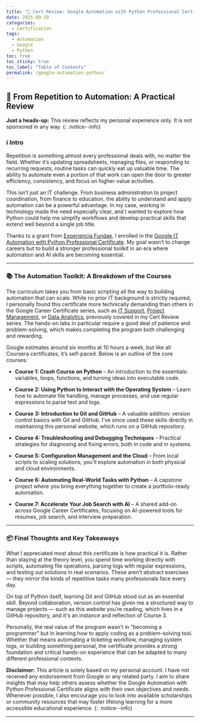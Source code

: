 ```yaml
---
title: "🏅 Cert Review: Google Automation with Python Professional Certificate"
date: 2025-09-29
categories:
  - Certification
tags:
  - Automation
  - Google
  - Python
toc: true
toc_sticky: true
toc_label: "Table of Contents"
permalink: /google-automation-python/
---
```


## 🤖 From Repetition to Automation: A Practical Review

**Just a heads-up:** This review reflects my personal experience only. It is not sponsored in any way.
{: .notice--info}

### ℹ️ Intro

Repetition is something almost every professional deals with, no matter the field. Whether it’s updating spreadsheets, managing files, or responding to recurring requests, routine tasks can quickly eat up valuable time. The ability to automate even a portion of that work can open the door to greater efficiency, consistency, and focus on higher-value activities.  

This isn’t just an IT challenge. From business administration to project coordination, from finance to education, the ability to understand and apply automation can be a powerful advantage. In my case, working in technology made the need especially clear, and I wanted to explore how Python could help me simplify workflows and develop practical skills that extend well beyond a single job title.  

Thanks to a grant from [Experiencia Fundae](https://experienciafundae.es/beca-google), I enrolled in the [Google IT Automation with Python Professional Certificate](https://www.coursera.org/professional-certificates/google-it-automation). My goal wasn’t to change careers but to build a stronger professional toolkit in an era where automation and AI skills are becoming essential.

---

### 📚 The Automation Toolkit: A Breakdown of the Courses

The curriculum takes you from basic scripting all the way to building automation that can scale. While no prior IT background is strictly required, I personally found this certificate more technically demanding than others in the Google Career Certificate series, such as [IT Support](/google-it-support/), [Project Management](/google-project-mgmt/), or [Data Analytics](/google-data-analytics/), previously covered in my Cert Review series. The hands-on labs in particular require a good deal of patience and problem-solving, which makes completing the program both challenging and rewarding.  

Google estimates around six months at 10 hours a week, but like all Coursera certificates, it’s self-paced. Below is an outline of the core courses:  

* **Course 1: Crash Course on Python** – An introduction to the essentials: variables, loops, functions, and turning ideas into executable code.  

* **Course 2: Using Python to Interact with the Operating System** – Learn how to automate file handling, manage processes, and use regular expressions to parse text and logs.

* **Course 3: Introduction to Git and GitHub** – A valuable addition: version control basics with Git and GitHub. I’ve since used these skills directly in maintaining this personal website, which runs on a GitHub repository.  

* **Course 4: Troubleshooting and Debugging Techniques** – Practical strategies for diagnosing and fixing errors, both in code and in systems. 

* **Course 5: Configuration Management and the Cloud** – From local scripts to scaling solutions, you’ll explore automation in both physical and cloud environments.

* **Course 6: Automating Real-World Tasks with Python** – A capstone project where you bring everything together to create a portfolio-ready automation. 

* **Course 7: Accelerate Your Job Search with AI** – A shared add-on across Google Career Certificates, focusing on AI-powered tools for resumes, job search, and interview preparation.  

---

### 📦 Final Thoughts and Key Takeaways

What I appreciated most about this certificate is how practical it is. Rather than staying at the theory level, you spend time working directly with scripts, automating file operations, parsing logs with regular expressions, and testing out solutions in real scenarios. These aren’t abstract exercises — they mirror the kinds of repetitive tasks many professionals face every day.  

On top of Python itself, learning Git and GitHub stood out as an essential skill. Beyond collaboration, version control has given me a structured way to manage projects — such as this website you’re reading, which lives in a GitHub repository, and it's an instance and reflection of Course 3.  

Personally, the real value of the program wasn’t in “becoming a programmer" but in learning how to apply coding as a problem-solving tool. Whether that means automating a ticketing workflow, managing system logs, or building something personal, the certificate provides a strong foundation and critical hands-on experience that can be adapted to many different professional contexts.  

**Disclaimer:** This article is solely based on my personal account. I have not received any endorsement from Google or any related party. I aim to share insights that may help others assess whether the Google Automation with Python Professional Certificate aligns with their own objectives and needs. Whenever possible, I also encourage you to look into available scholarships or community resources that may foster lifelong learning for a more accessible educational experience.
{: .notice--info}

---

